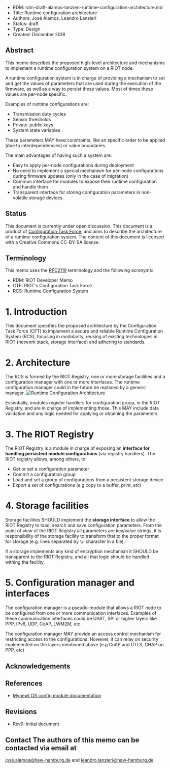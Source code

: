 - RDM: rdm-draft-alamos-lanzieri-runtime-configuration-architecture.md
- Title: Runtime configuration architecture
- Authors: José Álamos, Leandro Lanzieri
- Status: draft
- Type: Design
- Created: December 2018

## Abstract
This memo describes the proposed high-level architecture and
mechanisms to implement a runtime configuration system on a RIOT node.

A runtime configuration system is in charge of providing a mechanism to set and
get the values of parameters that are used during the execution of the firmware,
as well as a way to persist these values. Most of times these values are
per-node specific.

Examples of runtime configurations are:
- Transmission duty cycles
- Sensor thresholds
- Private-public keys
- System state variables

These parameters MAY have constraints, like an specific order to be applied
(due to interdependencies) or value boundaries.

The main advantages of having such a system are:
- Easy to apply per-node configurations during deployment
- No need to implement a special mechanism for per-node configurations during
  firmware updates (only in the case of migration)
- Common interface for modules to expose their runtime configuration and handle
  them
- Transparent interface for storing configuration parameters in non-volatile
  storage devices.

## Status
This document is currently under open discussion. This document is a product of
[Configuration Task
Force](https://github.com/RIOT-OS/RIOT/wiki/Configuration-Task-Force-(CTF)), and
aims to describe the architecture of a runtime configuration system. The content
of this document is licensed with a Creative Commons CC-BY-SA license.

## Terminology
This memo uses the [RFC2119](https://www.ietf.org/rfc/rfc2119.txt) terminology
and the following acronyms:

- RDM: RIOT Developer Memo
- CTF: RIOT's Configuration Task Force
- RCS: Runtime Configuration System

# 1. Introduction
This document specifies the proposed architecture by the
Configuration Task Force (CFT) to implement a secure and reliable Runtime
Configuration System (RCS), focusing in modularity, reusing of existing
technologies in RIOT (network stack, storage interface) and adhering to
standards.

# 2. Architecture
The RCS is formed by the RIOT Registry, one or more
storage facilities and a configuration manager with one or more interfaces. The
runtime configuration manager could in the future be replaced by a generic
manager.  ![](./files/rdm-draft-alamos-lanzieri-runtime-configuration-architecture/architecture.png "Runtime Configuration Architecture")

Essentially, modules register handlers for configuration group, in the RIOT
Registry, and are in charge of implementing those. This MAY include data
validation and any logic needed for applying or obtaining the parameters.

# 3. The RIOT Registry
The RIOT Registry is a module in charge of exposing an
**interface for handling persistent module configurations** (via registry handlers). The RIOT registry
allows, among others, to:
- Get or set a configuration parameter
- Commit a configuration group
- Load and set a group of configurations from a persistent storage device
- Export a set of configurations (e.g copy to a buffer, print, etc)

# 4. Storage facilities
Storage facilities SHOULD implement the **storage
interface** to allow the RIOT Registry to load, search and save configuration
parameters. From the point of view of the RIOT Registry all parameters are
key/value strings, it is responsibility of the storage facility to transform
that to the proper format for storage (e.g. lines separated by `\n` character in
a file).

If a storage implements any kind of encryption mechanism it SHOULD be
transparent to the RIOT Registry, and all that logic should be handled withing
the facility.

# 5. Configuration manager and interfaces
The configuration manager is a pseudo-module that allows a RIOT node to be
configured from one or more communication interfaces. Examples of these
communication interfaces could be UART, SPI or higher layers like PPP, IPv6,
UDP, CoAP, LWM2M, etc.

The configuration manager MAY provide an access control mechanism for
restricting access to the configurations. However, it can relay on security
implemented on the layers mentioned above (e.g CoAP and DTLS, CHAP on PPP, etc)
## Acknowledgements

## References
- [Mynewt OS config module
  documentation](https://mynewt.apache.org/latest/os/modules/config/config.html)

## Revisions
- Rev0: initial document

## Contact The authors of this memo can be contacted via email at
jose.alamos@haw-hamburg.de and leandro.lanzieri@haw-hamburg.de
